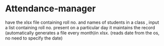 # Attendance-manager
have the xlsx file containing roll  no. and names of students in a class , input a list containing roll no. present on a particular day it maintains the record (automatically generates a file every month)in xlsx. (reads date from the os, no need to specify the date)
